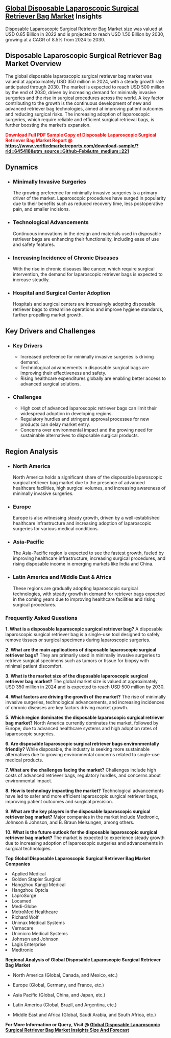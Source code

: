 <h2><a href="https://www.verifiedmarketreports.com/download-sample/?rid=645418&amp;utm_source=Github&amp;utm_medium=221" target="_blank">Global Disposable Laparoscopic Surgical Retriever Bag Market</a> Insights</h2><p>Disposable Laparoscopic Surgical Retriever Bag Market size was valued at USD 0.85 Billion in 2022 and is projected to reach USD 1.50 Billion by 2030, growing at a CAGR of 8.5% from 2024 to 2030.</p><p> <h2>Disposable Laparoscopic Surgical Retriever Bag Market Overview</h2> <p>The global disposable laparoscopic surgical retriever bag market was valued at approximately USD 350 million in 2024, with a steady growth rate anticipated through 2030. The market is expected to reach USD 500 million by the end of 2030, driven by increasing demand for minimally invasive surgeries and the rise in surgical procedures across the world. A key factor contributing to the growth is the continuous development of new and advanced retriever bag technologies, aimed at improving patient outcomes and reducing surgical risks. The increasing adoption of laparoscopic surgeries, which require reliable and efficient surgical retrieval bags, is further boosting the market’s expansion.</p> <p><strong><p><span class=""><span style="color: #ff0000;"><strong>Download Full PDF Sample Copy of Disposable Laparoscopic Surgical Retriever Bag Market Report</strong> @ </span><a href="https://www.verifiedmarketreports.com/download-sample/?rid=645418&amp;utm_source=Github-Feb&amp;utm_medium=221" target="_blank">https://www.verifiedmarketreports.com/download-sample/?rid=645418&amp;utm_source=Github-Feb&amp;utm_medium=221</a></span></p></strong></p> <h2>Dynamics</h2> <ul> <li><h3>Minimally Invasive Surgeries</h3> The growing preference for minimally invasive surgeries is a primary driver of the market. Laparoscopic procedures have surged in popularity due to their benefits such as reduced recovery time, less postoperative pain, and smaller incisions.</li> <li><h3>Technological Advancements</h3> Continuous innovations in the design and materials used in disposable retriever bags are enhancing their functionality, including ease of use and safety features.</li> <li><h3>Increasing Incidence of Chronic Diseases</h3> With the rise in chronic diseases like cancer, which require surgical intervention, the demand for laparoscopic retriever bags is expected to increase steadily.</li> <li><h3>Hospital and Surgical Center Adoption</h3> Hospitals and surgical centers are increasingly adopting disposable retriever bags to streamline operations and improve hygiene standards, further propelling market growth.</li> </ul> <h2>Key Drivers and Challenges</h2> <ul> <li><h3>Key Drivers</h3> <ul> <li>Increased preference for minimally invasive surgeries is driving demand.</li> <li>Technological advancements in disposable surgical bags are improving their effectiveness and safety.</li> <li>Rising healthcare expenditures globally are enabling better access to advanced surgical solutions.</li> </ul> </li> <li><h3>Challenges</h3> <ul> <li>High cost of advanced laparoscopic retriever bags can limit their widespread adoption in developing regions.</li> <li>Regulatory hurdles and stringent approval processes for new products can delay market entry.</li> <li>Concerns over environmental impact and the growing need for sustainable alternatives to disposable surgical products.</li> </ul> </li> </ul> <h2>Region Analysis</h2> <ul> <li><h3>North America</h3> North America holds a significant share of the disposable laparoscopic surgical retriever bag market due to the presence of advanced healthcare facilities, high surgical volumes, and increasing awareness of minimally invasive surgeries.</li> <li><h3>Europe</h3> Europe is also witnessing steady growth, driven by a well-established healthcare infrastructure and increasing adoption of laparoscopic surgeries for various medical conditions.</li> <li><h3>Asia-Pacific</h3> The Asia-Pacific region is expected to see the fastest growth, fueled by improving healthcare infrastructure, increasing surgical procedures, and rising disposable income in emerging markets like India and China.</li> <li><h3>Latin America and Middle East & Africa</h3> These regions are gradually adopting laparoscopic surgical technologies, with steady growth in demand for retriever bags expected in the coming years due to improving healthcare facilities and rising surgical procedures.</li> </ul> <h3>Frequently Asked Questions</h3> <p><strong>1. What is a disposable laparoscopic surgical retriever bag?</strong> A disposable laparoscopic surgical retriever bag is a single-use tool designed to safely remove tissues or surgical specimens during laparoscopic surgeries.</p> <p><strong>2. What are the main applications of disposable laparoscopic surgical retriever bags?</strong> They are primarily used in minimally invasive surgeries to retrieve surgical specimens such as tumors or tissue for biopsy with minimal patient discomfort.</p> <p><strong>3. What is the market size of the disposable laparoscopic surgical retriever bag market?</strong> The global market size is valued at approximately USD 350 million in 2024 and is expected to reach USD 500 million by 2030.</p> <p><strong>4. What factors are driving the growth of the market?</strong> The rise of minimally invasive surgeries, technological advancements, and increasing incidences of chronic diseases are key factors driving market growth.</p> <p><strong>5. Which region dominates the disposable laparoscopic surgical retriever bag market?</strong> North America currently dominates the market, followed by Europe, due to advanced healthcare systems and high adoption rates of laparoscopic surgeries.</p> <p><strong>6. Are disposable laparoscopic surgical retriever bags environmentally friendly?</strong> While disposable, the industry is seeking more sustainable alternatives due to growing environmental concerns related to single-use medical products.</p> <p><strong>7. What are the challenges facing the market?</strong> Challenges include high costs of advanced retriever bags, regulatory hurdles, and concerns about environmental impact.</p> <p><strong>8. How is technology impacting the market?</strong> Technological advancements have led to safer and more efficient laparoscopic surgical retriever bags, improving patient outcomes and surgical precision.</p> <p><strong>9. What are the key players in the disposable laparoscopic surgical retriever bag market?</strong> Major companies in the market include Medtronic, Johnson & Johnson, and B. Braun Melsungen, among others.</p> <p><strong>10. What is the future outlook for the disposable laparoscopic surgical retriever bag market?</strong> The market is expected to experience steady growth due to increasing adoption of laparoscopic surgeries and advancements in surgical technologies.</p> </p><p><strong>Top Global Disposable Laparoscopic Surgical Retriever Bag Market Companies</strong></p><div data-test-id=""><p><li>Applied Medical</li><li> Golden Stapler Surgical</li><li> Hangzhou Kangji Medical</li><li> Hangzhou Optcla</li><li> LaproSurge</li><li> Locamed</li><li> Medi-Globe</li><li> MetroMed Healthcare</li><li> Richard Wolf</li><li> Unimax Medical Systems</li><li> Vernacare</li><li> Unimicro Medical Systems</li><li> Johnson and Johnson</li><li> Lagis Enterprise</li><li> Medtronic</li></p><div><strong>Regional Analysis of&nbsp;Global Disposable Laparoscopic Surgical Retriever Bag Market</strong></div><ul><li dir="ltr"><p dir="ltr">North America&nbsp;(Global, Canada, and Mexico, etc.)</p></li><li dir="ltr"><p dir="ltr">Europe (Global, Germany, and France, etc.)</p></li><li dir="ltr"><p dir="ltr">Asia Pacific&nbsp;(Global, China, and Japan, etc.)</p></li><li dir="ltr"><p dir="ltr">Latin America&nbsp;(Global, Brazil, and Argentina, etc.)</p></li><li dir="ltr">Middle East and Africa&nbsp;(Global, Saudi Arabia, and South Africa, etc.)</li></ul><p><strong>For More Information or Query, Visit @&nbsp;</strong><strong><a href="https://www.verifiedmarketreports.com/product/disposable-laparoscopic-surgical-retriever-bag-market/?utm_source=Github&amp;utm_medium=221" target="_blank">Global Disposable Laparoscopic Surgical Retriever Bag Market Insights Size And Forecast</a></strong></p></div>
